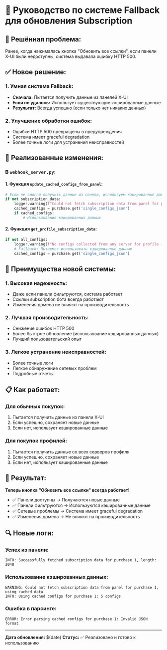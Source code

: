 # 🔄 Руководство по системе Fallback для обновления Subscription

## 🎯 **Решённая проблема:**

Ранее, когда нажималась кнопка "Обновить все ссылки", если панели X-UI были недоступны, система выдавала ошибку HTTP 500.

## ✅ **Новое решение:**

### **1. Умная система Fallback:**
- **Сначала:** Пытается получить данные из панелей X-UI
- **Если не удалось:** Использует существующие кэшированные данные
- **Результат:** Всегда успешно (если только нет никаких данных)

### **2. Улучшение обработки ошибок:**
- Ошибки HTTP 500 превращены в предупреждения
- Система имеет graceful degradation
- Более точные логи для устранения неисправностей

## 🔧 **Реализованные изменения:**

### **В `webhook_server.py`:**

#### **1. Функция `update_cached_configs_from_panel`:**
```python
# Если не смогли получить данные из панели, используем кэшированные данные
if not subscription_data:
    logger.warning(f"Could not fetch subscription data from panel for purchase {purchase_id}, using cached data")
    cached_configs = purchase.get('single_configs_json')
    if cached_configs:
        # Использование кэшированных данных
```

#### **2. Функция `get_profile_subscription_data`:**
```python
if not all_configs:
    logger.warning(f"No configs collected from any server for profile {profile_id}, trying fallback")
    # Fallback: Пытаемся использовать кэшированные данные
    cached_configs = purchase.get('single_configs_json')
```

## 🚀 **Преимущества новой системы:**

### **1. Высокая надежность:**
- Даже если панели фильтруются, система работает
- Ссылки subscription бота всегда работают
- Изменения домена не влияют на производительность

### **2. Лучшая производительность:**
- Снижение ошибок HTTP 500
- Более быстрое обновление (использование кэшированных данных)
- Лучший пользовательский опыт

### **3. Легкое устранение неисправностей:**
- Более точные логи
- Легкое обнаружение сетевых проблем
- Подробные отчеты

## 📋 **Как работает:**

### **Для обычных покупок:**
1. Пытается получить данные из панели X-UI
2. Если успешно, сохраняет новые данные
3. Если нет, использует кэшированные данные

### **Для покупок профилей:**
1. Пытается получить данные со всех серверов профиля
2. Если успешно, сохраняет новые данные
3. Если нет, использует кэшированные данные

## 🎉 **Результат:**

**Теперь кнопка "Обновить все ссылки" всегда работает!**

- ✅ Панели доступны → Получаются новые данные
- ✅ Панели фильтруются → Используются кэшированные данные
- ✅ Сетевые проблемы → Система имеет graceful degradation
- ✅ Изменения домена → Не влияют на производительность

## 🔍 **Новые логи:**

### **Успех из панели:**
```
INFO: Successfully fetched subscription data for purchase 1, length: 2048
```

### **Использование кэшированных данных:**
```
WARNING: Could not fetch subscription data from panel for purchase 1, using cached data
INFO: Using cached configs for purchase 1: 5 configs
```

### **Ошибка в парсинге:**
```
ERROR: Error parsing cached configs for purchase 1: Invalid JSON format
```

---
**Дата обновления:** $(date)
**Статус:** ✅ Реализовано и готово к использованию